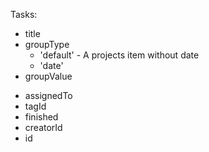 

















Tasks:
* title
* groupType
	- 'default' 	- A projects item without date
	- 'date'
* groupValue


- assignedTo
- tagId
- finished
- creatorId
- id